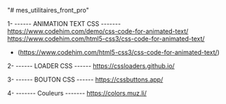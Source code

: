 "# mes_utilitaires_front_pro"

1- ------ ANIMATION TEXT CSS -------
https://www.codehim.com/demo/css-code-for-animated-text/
https://www.codehim.com/html5-css3/css-code-for-animated-text/
   - (https://www.codehim.com/html5-css3/css-code-for-animated-text/)

2- ------ LOADER CSS ------
https://cssloaders.github.io/

3- ------ BOUTON CSS ------
https://cssbuttons.app/

4- ------- Couleurs -------
https://colors.muz.li/
